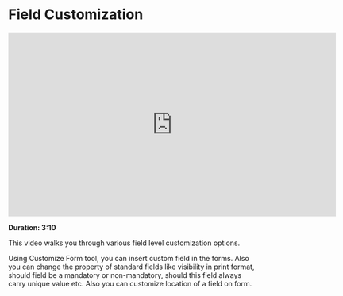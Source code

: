 # Field Customization

<iframe width="660" height="371" src="https://www.youtube.com/embed/pJhL9mmxV_U" frameborder="0" allowfullscreen></iframe>

**Duration: 3:10**

This video walks you through various field level customization options.

Using Customize Form tool, you can insert custom field in the forms. Also you can change the property of standard fields like visibility in print format, should field be a mandatory or non-mandatory, should this field always carry unique value etc. Also you can customize location of a field on form.
